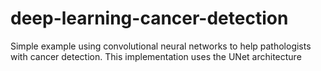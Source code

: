 # deep-learning-cancer-detection
Simple example using convolutional neural networks to help pathologists with cancer detection. This implementation uses the UNet architecture
